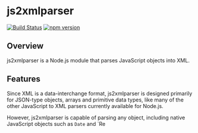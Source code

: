 # js2xmlparser #

[![Build Status](https://travis-ci.org/michaelkourlas/node-js2xmlparser.svg?branch=master)](https://travis-ci.org/michaelkourlas/node-js2xmlparser)
[![npm version](https://badge.fury.io/js/js2xmlparser.svg)](https://badge.fury.io/js/js2xmlparser)

## Overview ##

js2xmlparser is a Node.js module that parses JavaScript objects into XML.

## Features ##

Since XML is a data-interchange format, js2xmlparser is designed primarily for 
JSON-type objects, arrays and primitive data types, like many of the other 
JavaScript to XML parsers currently available for Node.js.

However, js2xmlparser is capable of parsing any object, including native 
JavaScript objects such as `Date` and `Re